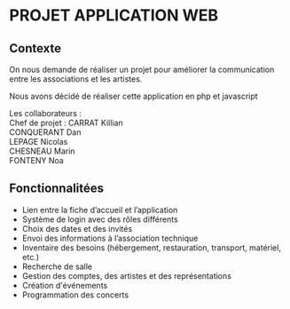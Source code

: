 # PROJET APPLICATION WEB

## Contexte
On nous demande de réaliser un projet pour améliorer la communication entre les associations et les artistes.

Nous avons décidé de réaliser cette application en php et javascript

Les collaborateurs :  
Chef de projet : CARRAT Killian  
CONQUERANT Dan  
LEPAGE Nicolas  
CHESNEAU Marin  
FONTENY Noa  

## Fonctionnalitées

- Lien entre la fiche d’accueil et l’application
- Système de login avec des rôles différents
- Choix des dates et des invités
- Envoi des informations à l’association technique
- Inventaire des besoins (hébergement, restauration, transport, matériel, etc.)
- Recherche de salle
- Gestion des comptes, des artistes et des représentations
- Création d'événements
- Programmation des concerts
